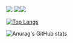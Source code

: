 
<img src="https://img.shields.io/badge/Swift-F05138?style=for-the-badge&logo=Swift&logoColor=white"> <img src="https://img.shields.io/badge/SwiftUI-F05138?style=for-the-badge&logo=Swift&logoColor=white"><img src="https://img.shields.io/badge/Combine-0099E5?style=for-the-badge&logo=Swift&logoColor=white">

[![Top Langs](https://github-readme-stats.vercel.app/api/top-langs/?username=fito-daehyeon&layout=compact)](https://github.com/fito-daehyeon/github-readme-stats)


![Anurag's GitHub stats](https://github-readme-stats.vercel.app/api?username=fito-daehyeon&show_icons=true&theme=radical)
